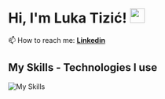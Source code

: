 # Hi, I'm Luka Tizić! <img src="https://raw.githubusercontent.com/MartinHeinz/MartinHeinz/master/wave.gif" width="30px" height="30px">



📫 How to reach me: **[Linkedin](https://www.linkedin.com/in/luka-tizi%C4%87-529a1b240/)**


## My Skills - Technologies I use
![My Skills](https://skillicons.dev/icons?i=js,ts,react,next,redux,tailwind,materialui,nodejs,expressjs,mongodb,git,github,vercel,netlify)

<!--
**LukaTizic/lukatizic** is a ✨ _special_ ✨ repository because its `README.md` (this file) appears on your GitHub profile.

Here are some ideas to get you started:

- 🔭 I’m currently working on ...
- 🌱 I’m currently learning ...
- 👯 I’m looking to collaborate on ...
- 🤔 I’m looking for help with ...
- 💬 Ask me about ...
- 📫 How to reach me: ...
- 😄 Pronouns: ...
- ⚡ Fun fact: ...
-->
